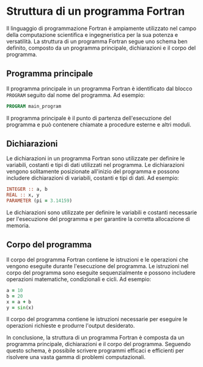 # Struttura di un programma Fortran

Il linguaggio di programmazione Fortran è ampiamente utilizzato nel campo della computazione scientifica e ingegneristica per la sua potenza e versatilità. La struttura di un programma Fortran segue uno schema ben definito, composto da un programma principale, dichiarazioni e il corpo del programma.

## Programma principale

Il programma principale in un programma Fortran è identificato dal blocco `PROGRAM` seguito dal nome del programma. Ad esempio:

```fortran
PROGRAM main_program
```

Il programma principale è il punto di partenza dell'esecuzione del programma e può contenere chiamate a procedure esterne e altri moduli.

## Dichiarazioni

Le dichiarazioni in un programma Fortran sono utilizzate per definire le variabili, costanti e tipi di dati utilizzati nel programma. Le dichiarazioni vengono solitamente posizionate all'inizio del programma e possono includere dichiarazioni di variabili, costanti e tipi di dati. Ad esempio:

```fortran
INTEGER :: a, b
REAL :: x, y
PARAMETER (pi = 3.14159)
```

Le dichiarazioni sono utilizzate per definire le variabili e costanti necessarie per l'esecuzione del programma e per garantire la corretta allocazione di memoria.

## Corpo del programma

Il corpo del programma Fortran contiene le istruzioni e le operazioni che vengono eseguite durante l'esecuzione del programma. Le istruzioni nel corpo del programma sono eseguite sequenzialmente e possono includere operazioni matematiche, condizionali e cicli. Ad esempio:

```fortran
a = 10
b = 20
x = a + b
y = sin(x)
```

Il corpo del programma contiene le istruzioni necessarie per eseguire le operazioni richieste e produrre l'output desiderato.

In conclusione, la struttura di un programma Fortran è composta da un programma principale, dichiarazioni e il corpo del programma. Seguendo questo schema, è possibile scrivere programmi efficaci e efficienti per risolvere una vasta gamma di problemi computazionali.